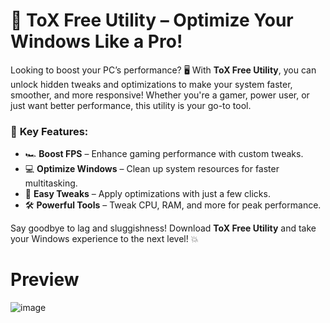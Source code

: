 # 🚀 **ToX Free Utility** – Optimize Your Windows Like a Pro!

Looking to boost your PC’s performance? 🖥️ With **ToX Free Utility**, you can unlock hidden tweaks and optimizations to make your system faster, smoother, and more responsive! Whether you're a gamer, power user, or just want better performance, this utility is your go-to tool.

### 🌟 **Key Features:**
- 🏎️ **Boost FPS** – Enhance gaming performance with custom tweaks.
- 💻 **Optimize Windows** – Clean up system resources for faster multitasking.
- 🔧 **Easy Tweaks** – Apply optimizations with just a few clicks.
- 🛠️ **Powerful Tools** – Tweak CPU, RAM, and more for peak performance.

Say goodbye to lag and sluggishness! Download **ToX Free Utility** and take your Windows experience to the next level! 💥
# Preview
![image](https://github.com/user-attachments/assets/13a11dcf-3679-4a21-a066-b7d65c5d0195)
